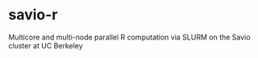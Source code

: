 # savio-r
Multicore and multi-node parallel R computation via SLURM on the Savio cluster at UC Berkeley
